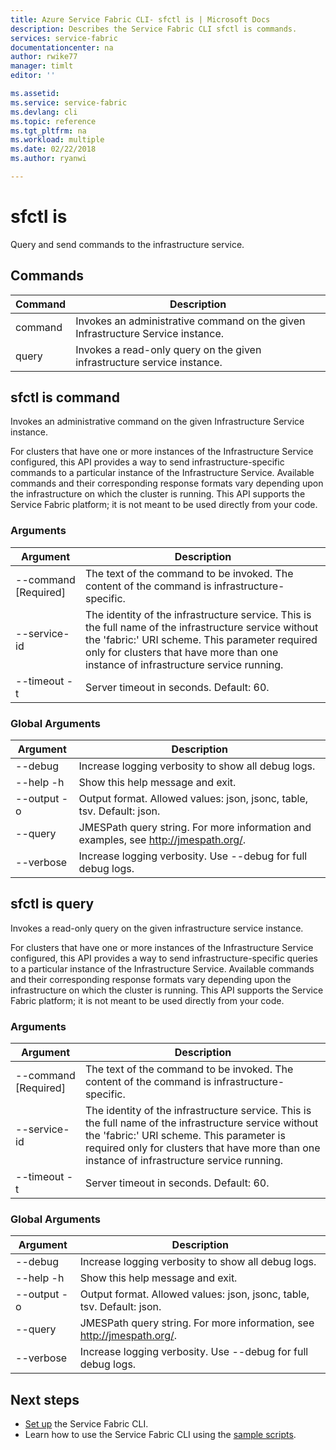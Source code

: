 ```yaml
---
title: Azure Service Fabric CLI- sfctl is | Microsoft Docs
description: Describes the Service Fabric CLI sfctl is commands.
services: service-fabric
documentationcenter: na
author: rwike77
manager: timlt
editor: ''

ms.assetid: 
ms.service: service-fabric
ms.devlang: cli
ms.topic: reference
ms.tgt_pltfrm: na
ms.workload: multiple
ms.date: 02/22/2018
ms.author: ryanwi

---
```


# sfctl is
Query and send commands to the infrastructure service.

## Commands

|Command|Description|
| --- | --- |
|    command| Invokes an administrative command on the given Infrastructure Service instance.|
|    query  | Invokes a read-only query on the given infrastructure service instance.|


## sfctl is command
Invokes an administrative command on the given Infrastructure Service
    instance.

For clusters that have one or more instances of the Infrastructure Service configured, this
        API provides a way to send infrastructure-specific commands to a particular instance of the
        Infrastructure Service. Available commands and their corresponding response formats vary
        depending upon the infrastructure on which the cluster is running. This API supports the
        Service Fabric platform; it is not meant to be used directly from your code. 

### Arguments

|Argument|Description|
| --- | --- |
| --command [Required]| The text of the command to be invoked. The content of the command is      infrastructure-specific. |
| --service-id     | The identity of the infrastructure service. This is  the full name of the      infrastructure service without the 'fabric:' URI scheme. This parameter      required only for clusters that have more than one instance of      infrastructure service running.|
| --timeout -t     | Server timeout in seconds.  Default: 60.|

### Global Arguments

|Argument|Description|
| --- | --- |
| --debug          | Increase logging verbosity to show all debug logs.|
| --help -h        | Show this help message and exit.|
| --output -o      | Output format.  Allowed values: json, jsonc, table, tsv.  Default: json.|
| --query          | JMESPath query string. For more information and      examples, see http://jmespath.org/.|
| --verbose        | Increase logging verbosity. Use --debug for full debug logs.|

## sfctl is query
Invokes a read-only query on the given infrastructure service instance.

For clusters that have one or more instances of the Infrastructure Service configured, this
        API provides a way to send infrastructure-specific queries to a particular instance of the
        Infrastructure Service. Available commands and their corresponding response formats vary
        depending upon the infrastructure on which the cluster is running. This API supports the
        Service Fabric platform; it is not meant to be used directly from your code.

### Arguments

|Argument|Description|
| --- | --- |
| --command [Required]| The text of the command to be invoked. The content of the command is      infrastructure-specific.|
| --service-id     | The identity of the infrastructure service. This is  the full name of the      infrastructure service without the 'fabric:' URI scheme. This parameter is     required only for clusters that have more than one instance of      infrastructure service running.|
| --timeout -t     | Server timeout in seconds.  Default: 60.|

### Global Arguments

|Argument|Description|
| --- | --- |
| --debug          | Increase logging verbosity to show all debug logs.|
| --help -h        | Show this help message and exit.|
| --output -o      | Output format.  Allowed values: json, jsonc, table, tsv.  Default: json.|
| --query          | JMESPath query string. For more information, see http://jmespath.org/.|
| --verbose        | Increase logging verbosity. Use --debug for full debug logs.|

## Next steps
- [Set up](service-fabric-cli.md) the Service Fabric CLI.
- Learn how to use the Service Fabric CLI using the [sample scripts](/azure/service-fabric/scripts/sfctl-upgrade-application).